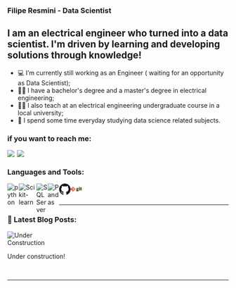 ### Filipe Resmini - Data Scientist

## I am an electrical engineer who turned into a data scientist. I'm driven by learning and developing solutions through knowledge!

- 💻 I’m currently still working as an Engineer ( waiting for an opportunity as Data Scientist);
- 👨‍🎓 I have a bachelor's degree and a master's degree in electrical engineering;
- 👨‍🏫 I also teach at an electrical engineering undergraduate course in a local university;
- 📖 I spend some time everyday studying data science related subjects.

### if you want to reach me:

[<img align="left"  width="22px" src="https://cdn.jsdelivr.net/npm/simple-icons@3.4.0/icons/linkedin.svg" />](https://www.linkedin.com/in/filipe-resmini-726a2480/)

[<img align="left"  width="22px" src="https://cdn.jsdelivr.net/npm/simple-icons@3.4.0/icons/gmail.svg" />](mailto:f.resmini@gmail.com)



<br />

### Languages and Tools:

<img align="left" alt="python" width="26px" src="https://cdn3.iconfinder.com/data/icons/logos-and-brands-adobe/512/267_Python-512.png" />

[<img align="left" alt="Scikit-learn" width="40px" src="https://upload.wikimedia.org/wikipedia/commons/0/05/Scikit_learn_logo_small.svg" />](https://scikit-learn.org/stable/)

<img align="left" alt="SQLServer" width="26px" src="https://img.icons8.com/color/2x/microsoft-sql-server.png" />

<img align="left" alt="Pandas" width="26px" src="https://cdn.jsdelivr.net/npm/simple-icons@3.4.0/icons/pandas.svg" />

<img align="left" alt="GitHub" width="26px" src="https://raw.githubusercontent.com/github/explore/78df643247d429f6cc873026c0622819ad797942/topics/github/github.png" />

<img align="left" alt="Git" width="26px" src="https://raw.githubusercontent.com/github/explore/80688e429a7d4ef2fca1e82350fe8e3517d3494d/topics/git/git.png" />

<br />
<br />


---

### 📰 Latest Blog Posts:

<!-- BLOG-POST-LIST:START -->

<img align="left" alt="Under Construction" width="100px" src="https://www.pngkit.com/png/full/208-2087380_construction-icon-under-construction.png" /> <br> <br>

Under construction!

<br>




<!-- BLOG-POST-LIST:END -->

---

[linkedin]: linkedin.com/in/filipe-resmini-726a2480
[e-mail]: mailto:f.resmini@gmail.com
